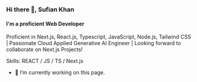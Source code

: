 ### Hi there 👋, Sufian Khan
#### I'm a proficient Web Developer
Proficient in Next.js, React.js, Typescript, JavaScript, Node.js, Tailwind CSS | Passionate Cloud Applied Generative AI Engineer | Looking forward to collaborate on Next.js Projects!

Skills: REACT / JS / TS / Next.js

- 🔭 I’m currently working on this page. 




